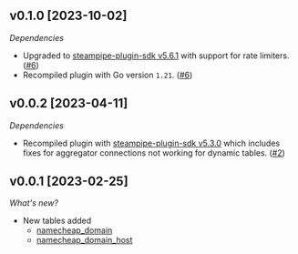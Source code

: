 ## v0.1.0 [2023-10-02]

_Dependencies_

- Upgraded to [steampipe-plugin-sdk v5.6.1](https://github.com/turbot/steampipe-plugin-sdk/blob/main/CHANGELOG.md#v561-2023-09-29) with support for rate limiters. ([#6](https://github.com/turbot/steampipe-plugin-namecheap/pull/6))
- Recompiled plugin with Go version `1.21`. ([#6](https://github.com/turbot/steampipe-plugin-namecheap/pull/6))

## v0.0.2 [2023-04-11]

_Dependencies_

- Recompiled plugin with [steampipe-plugin-sdk v5.3.0](https://github.com/turbot/steampipe-plugin-sdk/blob/main/CHANGELOG.md#v530-2023-03-16) which includes fixes for aggregator connections not working for dynamic tables. ([#2](https://github.com/turbot/steampipe-plugin-namecheap/pull/2))

## v0.0.1 [2023-02-25]

_What's new?_

- New tables added
  - [namecheap_domain](https://hub.steampipe.io/plugins/turbot/namecheap/tables/namecheap_domain)
  - [namecheap_domain_host](https://hub.steampipe.io/plugins/turbot/namecheap/tables/namecheap_domain_host)
